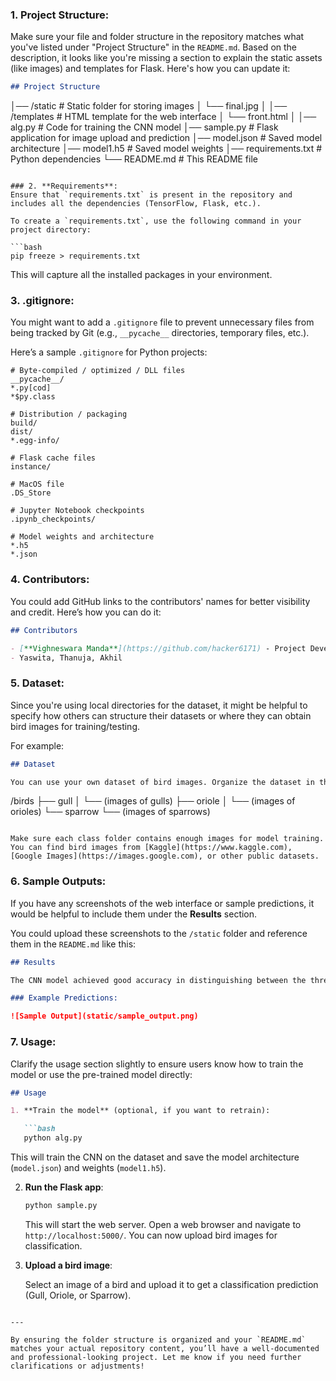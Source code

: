 ### 1. **Project Structure**:
Make sure your file and folder structure in the repository matches what you've listed under "Project Structure" in the `README.md`. Based on the description, it looks like you're missing a section to explain the static assets (like images) and templates for Flask. Here's how you can update it:

```markdown
## Project Structure

```
│── /static             # Static folder for storing images
│    └── final.jpg
│
│── /templates          # HTML template for the web interface
│    └── front.html
│
│── alg.py              # Code for training the CNN model
│── sample.py           # Flask application for image upload and prediction
│── model.json          # Saved model architecture
│── model1.h5           # Saved model weights
│── requirements.txt    # Python dependencies
└── README.md           # This README file
```

### 2. **Requirements**:
Ensure that `requirements.txt` is present in the repository and includes all the dependencies (TensorFlow, Flask, etc.).

To create a `requirements.txt`, use the following command in your project directory:

```bash
pip freeze > requirements.txt
```

This will capture all the installed packages in your environment.

### 3. **.gitignore**:
You might want to add a `.gitignore` file to prevent unnecessary files from being tracked by Git (e.g., `__pycache__` directories, temporary files, etc.).

Here’s a sample `.gitignore` for Python projects:

```plaintext
# Byte-compiled / optimized / DLL files
__pycache__/
*.py[cod]
*$py.class

# Distribution / packaging
build/
dist/
*.egg-info/

# Flask cache files
instance/

# MacOS file
.DS_Store

# Jupyter Notebook checkpoints
.ipynb_checkpoints/

# Model weights and architecture
*.h5
*.json
```

### 4. **Contributors**:
You could add GitHub links to the contributors' names for better visibility and credit. Here’s how you can do it:

```markdown
## Contributors

- [**Vighneswara Manda**](https://github.com/hacker6171) - Project Development
- Yaswita, Thanuja, Akhil
```

### 5. **Dataset**:
Since you're using local directories for the dataset, it might be helpful to specify how others can structure their datasets or where they can obtain bird images for training/testing.

For example:

```markdown
## Dataset

You can use your own dataset of bird images. Organize the dataset in the following structure:

```
/birds
   ├── gull
   │    └── (images of gulls)
   ├── oriole
   │    └── (images of orioles)
   └── sparrow
        └── (images of sparrows)
```

Make sure each class folder contains enough images for model training. You can find bird images from [Kaggle](https://www.kaggle.com), [Google Images](https://images.google.com), or other public datasets.
```

### 6. **Sample Outputs**:
If you have any screenshots of the web interface or sample predictions, it would be helpful to include them under the **Results** section.

You could upload these screenshots to the `/static` folder and reference them in the `README.md` like this:

```markdown
## Results

The CNN model achieved good accuracy in distinguishing between the three bird species.

### Example Predictions:

![Sample Output](static/sample_output.png)
```

### 7. **Usage**:
Clarify the usage section slightly to ensure users know how to train the model or use the pre-trained model directly:

```markdown
## Usage

1. **Train the model** (optional, if you want to retrain):

   ```bash
   python alg.py
   ```

   This will train the CNN on the dataset and save the model architecture (`model.json`) and weights (`model1.h5`).

2. **Run the Flask app**:

   ```bash
   python sample.py
   ```

   This will start the web server. Open a web browser and navigate to `http://localhost:5000/`. You can now upload bird images for classification.

3. **Upload a bird image**:

   Select an image of a bird and upload it to get a classification prediction (Gull, Oriole, or Sparrow).
```

---

By ensuring the folder structure is organized and your `README.md` matches your actual repository content, you’ll have a well-documented and professional-looking project. Let me know if you need further clarifications or adjustments!
